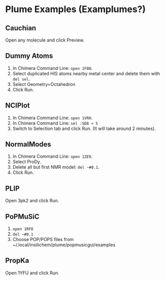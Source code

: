 # Plume Examples (Examplumes?)

## Cauchian

Open any molecule and click Preview.

## Dummy Atoms

1. In Chimera Command Line: `open 1F8N`.
2. Select duplicated HIS atoms nearby metal center and delete them with `del sel`.
3. Select Geometry=Octahedron
4. Click Run.

## NCIPlot

1. In Chimera Command Line: `open 1VRH`.
2. In Chimera Command Line: `sel :SD8 < 5`
3. Switch to Selection tab and click Run. (It will take around 2 minutes).

## NormalModes

1. In Chimera Command Line: `open 1ZE9`.
2. Select ProDy.
3. Delete all but first NMR model: `del ~#0.1`.
4. Click Run.

## PLIP

Open 3pk2 and click Run.

## PoPMuSiC

1. `open 1RFO`
2. `del ~#0.1`
3. Choose POP/POPS files from ~/.local/insilichem/plume/popmusicgui/examples

## PropKa

Open 1YFU and click Run.

